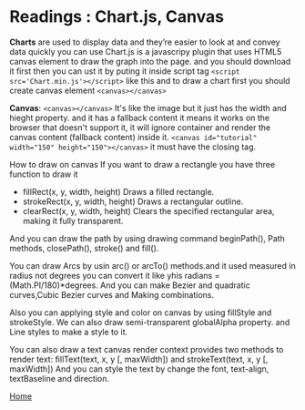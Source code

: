 # Readings : Chart.js, Canvas

**Charts** are used to display data and they’re easier to look at and convey data quickly you can use Chart.js is a javascripy plugin that uses HTML5 canvas element to draw the graph into the page. and you should download it first then you can ust it by puting it inside script tag `<script src='Chart.min.js'></script>` like this and to draw a chart first you should create canvas element `<canvas></canvas>` 


**Canvas**: `<canvas></canvas>` It's like the image but it just has the width and hieght property. and it has a fallback content it means it works on the browser that doesn't support it, it will ignore container and render the canvas content (fallback content) inside it. `<canvas id="tutorial" width="150" height="150"></canvas>` it must have the closing tag.

How to draw on canvas If you want to draw a rectangle you have three function to draw it 
- fillRect(x, y, width, height)
   Draws a filled rectangle.
- strokeRect(x, y, width, height)
   Draws a rectangular outline.
- clearRect(x, y, width, height)
   Clears the specified rectangular area, making it fully transparent.

And you can draw the path by using drawing command beginPath(), Path methods, closePath(), stroke() and fill().

You can draw Arcs by usin arc() or arcTo() methods.and it used measured in radius  not degrees you can convert it like yhis radians = (Math.PI/180)*degrees.
And you can make Bezier and quadratic curves,Cubic Bezier curves and Making combinations.

Also you can applying style and color on canvas by using  fillStyle and strokeStyle. We can also draw semi-transparent globalAlpha property. and Line styles to make a style to it.

You can also draw a text canvas render context provides two methods to render text: fillText(text, x, y [, maxWidth]) and strokeText(text, x, y [, maxWidth])
And you can style the text by change the font, text-align, textBaseline and direction.





[Home](README.md)

